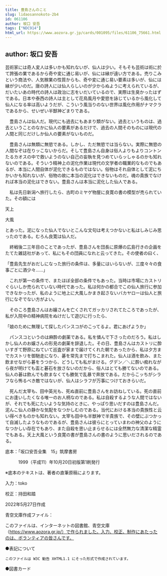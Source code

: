```yaml
---
title: 豊島さんのこと
slug: lidaosannokoto-2b4
id: 061106
author: 坂口 安吾
tags: ["NDC914"]
html_url: https://www.aozora.gr.jp/cards/001095/files/61106_75661.html
---
```


## author: 坂口 安吾

芸術家には奇人変人は多いかも知れないが、仙人は少い。そもそも芸術は術に於て誇張の業であるから奇や変に通じ易いが、仙には縁が遠い方である。売りこみという商法や、人気稼業の性質からも、奇や変に通じ易い要素は多いが、仙には縁が少いのだ。唐の詩人には仙人らしいのが少からぬように考えられているが、だいたいあの時代の詩人は政治に志をいだいているので、実際は生臭かったはずである。日本や泰西の詩人は主として花鳥風月や愛慾を詠じているから風化して仙人になる率は高いようだが、こういう風当りのない世界は風化作用がナマクラであるから、せいぜい半獣神どまりである。

　豊島さんは仙人だ。現代にも過去にもあまり類がない。過去というものは、過去ということのなかに仙人の要素があるだけで、過去の人間そのものには現代の人間と同じだけしか仙人の要素がないものだ。

　豊島さんは無類に無慾である。しかし、ただ無慾では当らない。実際に無慾の人間なぞは在りッこないからだ。そして豊島さん自身は俗人よりもよりコントンたるカオスの中で救いようのない自己の妄執を見つめていらッしゃるのかも知れないのである。そういう精神上の泥化作業は現代の文学者の職業的なものでもあるが、本当に人間自体が泥化できるものではない。俗物はそれ自体として泥にちかいかも知れないが、俗物の故に本当の泥化はできないものだ。魂の貴族でなければ本当の泥化はできない。豊島さんは本当に泥化した仙人である。

　私は先日新潟へ旅行したら、古町のミヤゲ物屋に良寛の書の模型が売られていた。その額には


天上

大風



とあった。泥になった仙人でないとこんな文句は考えつかないと私はしみじみ思ったのである。むろん良寛は仙人だ。

　終戦後二三年目のことであったが、豊島さんを団長に原爆の広島行きの企画をたてた雑誌社があって、私にもその団員になれと云ってきた。その使者の曰く、

「豊島先生がおだしになった旅行の条件は、多量にはいらないが、三度々々の食事ごとに酒少々……」

　これが第一の条件で、またほぼ全部の条件でもあった。当時は市場にカストリぐらいしか売られていない時代であった。私は何かの都合でこの仙人旅行に参加できなかったが、私のように地上に大風しかまき起さないバカヤローは仙人と旅行になぞでない方がよい。

　そのころ豊島さんはお嬢さんを亡くされてガッカリされてたころであったが、私が入院中の精神病院をぬけだして遊びに行ったら、

「娘のために無理して探したパンスコがのこってるよ。君にあげようか」

　パンスコというのは麻酔の劇薬である。私を憐んで下さったのだろう。私はしかし仙人のお嬢さんの形見の劇薬を辞退した。その日、豊島さんはカストリに酔いすぎて野原にねていて巡査が家まで届けてくれた朝であったから、私は夕方までカストリを御馳走になり、碁を常先まで打ちこまれた。仙人は酒を飲み、また飲ませながら碁をうつから、どうしても私がまける。グデン／＼に酔い痴れながら夜が明けても盃と碁石を放さないのだから、俗人はとても勝てないのである。仙人の碁は飲んでも飲まなくても勝気で乱暴で奔放である。だからこッちがシラフなら怖るべき敵ではないが、仙人はシラフが万事につけておきらいだ。

　死んだ太宰も、田中英光も、死ぬ直前に豊島さんをお訪ねしている。死の直前にお逢いしたくなる唯一のお人柄なのである。私は自殺するような人間ではないが、それでも死にたいような気持のときに、やっぱり思いだすのは豊島さんだ。泥んこ仙人の静かな気配をなつかしむのである。当代における本当の貴族性と云い得べきものかも知れない。太宰も田中も半獣神で半貴族で、その壁にぶつかって自滅したようなものであるが、豊島さんは彼らにとっていまわの神父のようになつかしい存在でもあり、また自殺を思い止まらせるには全然無力な清潔な精霊でもある。天上大風という良寛の書が豊島さんの書のように思いだされるのである。













底本：「坂口安吾全集　15」筑摩書房

　　　1999（平成11）年10月20日初版第1刷発行

※底本のテキストは、著者の直筆原稿によります。

入力：toko

校正：持田和踏

2022年5月27日作成

青空文庫作成ファイル：

このファイルは、インターネットの図書館、青空文庫（https://www.aozora.gr.jp/）で作られました。入力、校正、制作にあたったのは、ボランティアの皆さんです。











●表記について


	このファイルは W3C 勧告 XHTML1.1 にそった形式で作成されています。







●図書カード